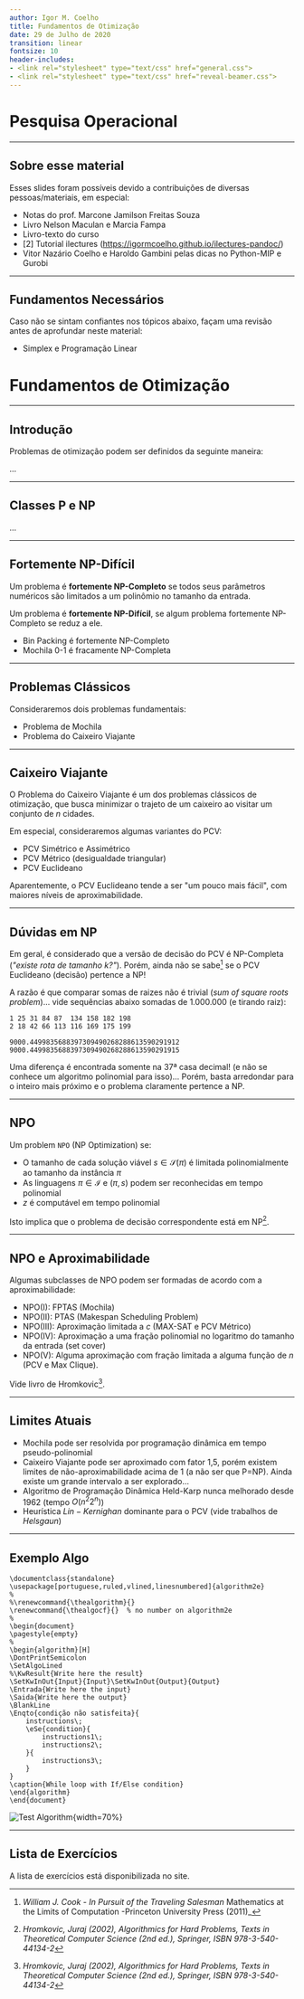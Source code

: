 ```yaml
---
author: Igor M. Coelho
title: Fundamentos de Otimização
date: 29 de Julho de 2020
transition: linear
fontsize: 10
header-includes:
- <link rel="stylesheet" type="text/css" href="general.css">
- <link rel="stylesheet" type="text/css" href="reveal-beamer.css">
---
```



# Pesquisa Operacional

-----

## Sobre esse material

Esses slides foram possíveis devido a contribuições de diversas pessoas/materiais, em especial:

- Notas do prof. Marcone Jamilson Freitas Souza
- Livro Nelson Maculan e Marcia Fampa
- Livro-texto do curso
- [2] Tutorial ilectures (https://igormcoelho.github.io/ilectures-pandoc/)
- Vitor Nazário Coelho e Haroldo Gambini pelas dicas no Python-MIP e Gurobi


-----

## Fundamentos Necessários

Caso não se sintam confiantes nos tópicos abaixo, façam uma revisão antes de aprofundar neste material:

- Simplex e Programação Linear



# Fundamentos de Otimização

------

## Introdução

Problemas de otimização podem ser definidos da seguinte maneira:

...

------

## Classes P e NP

...

------

## Fortemente NP-Difícil

Um problema é **fortemente NP-Completo** se todos seus parâmetros numéricos são limitados a um polinômio no tamanho da entrada.

Um problema é **fortemente NP-Difícil**, se algum problema fortemente NP-Completo se reduz a ele.

- Bin Packing é fortemente NP-Completo
- Mochila 0-1 é fracamente NP-Completa

------

## Problemas Clássicos

Consideraremos dois problemas fundamentais:

- Problema de Mochila
- Problema do Caixeiro Viajante

------

## Caixeiro Viajante

O Problema do Caixeiro Viajante é um dos problemas clássicos de otimização, que busca minimizar o trajeto de um caixeiro ao visitar um conjunto de $n$ cidades.

Em especial, consideraremos algumas variantes do PCV:

- PCV Simétrico e Assimétrico
- PCV Métrico (desigualdade triangular)
- PCV Euclideano

Aparentemente, o PCV Euclideano tende a ser "um pouco mais fácil", com maiores níveis de aproximabilidade.

-------

## Dúvidas em NP

Em geral, é considerado que a versão de decisão do PCV é NP-Completa (_"existe rota de tamanho $k$?"_). Porém, ainda não se sabe[^1] se o PCV Euclideano (decisão) pertence a NP!

A razão é que comparar somas de raizes não é trivial (_sum of square roots problem_)... vide sequências abaixo somadas de 1.000.000 (e tirando raiz):

```
1 25 31 84 87  134 158 182 198
2 18 42 66 113 116 169 175 199
```

```
9000.4499835688397309490268288613590291912
9000.4499835688397309490268288613590291915
```

Uma diferença é encontrada somente na 37ª casa decimal! (e não se conhece um algoritmo polinomial para isso)... Porém, basta arredondar para o inteiro mais próximo e o problema claramente pertence a NP.

[^1]: _William J. Cook - In Pursuit of the Traveling Salesman_ Mathematics at the Limits of Computation -Princeton University Press (2011)_

------

## NPO

Um problem `NPO` (NP Optimization) se:

- O tamanho de cada solução viável $s \in \mathcal{S}(\pi)$ é limitada polinomialmente ao tamanho da instância $\pi$
- As linguagens $\pi \in \mathcal{I}$ e $(\pi, s)$ podem ser reconhecidas em tempo polinomial
- $z$ é computável em tempo polinomial

Isto implica que o problema de decisão correspondente está em NP[^2].


[^2]: _Hromkovic, Juraj (2002), Algorithmics for Hard Problems, Texts in Theoretical Computer Science (2nd ed.), Springer, ISBN 978-3-540-44134-2_

------

## NPO e Aproximabilidade

Algumas subclasses de NPO podem ser formadas de acordo com a aproximabilidade:

- NPO(I): FPTAS (Mochila)
- NPO(II): PTAS (Makespan Scheduling Problem)
- NPO(III): Aproximação limitada a $c$ (MAX-SAT e PCV Métrico)
- NPO(IV): Aproximação a uma fração polinomial no logaritmo do tamanho da entrada (set cover)
- NPO(V): Alguma aproximação com fração limitada a alguma função de $n$ (PCV e Max Clique).

Vide livro de Hromkovic[^2].

------

## Limites Atuais

- Mochila pode ser resolvida por programação dinâmica em tempo pseudo-polinomial
- Caixeiro Viajante pode ser aproximado com fator 1,5, porém existem limites de não-aproximabilidade acima de 1 (a não ser que P=NP).
Ainda existe um grande intervalo a ser explorado...
- Algoritmo de Programação Dinâmica Held-Karp nunca melhorado desde 1962 (tempo $O(n^2 2^n)$)
- Heurística $Lin-Kernighan$ dominante para o PCV (vide trabalhos de $Helsgaun$)

------

## Exemplo Algo


```{.latex .exec .hide cmd='codes/run_latex.sh' args='figs/pseudo2.svg' output_label=''}
\documentclass{standalone}
\usepackage[portuguese,ruled,vlined,linesnumbered]{algorithm2e}
%
%\renewcommand{\thealgorithm}{}
\renewcommand{\thealgocf}{}  % no number on algorithm2e
%
\begin{document}
\pagestyle{empty}
%
\begin{algorithm}[H]
\DontPrintSemicolon
\SetAlgoLined
%\KwResult{Write here the result}
\SetKwInOut{Input}{Input}\SetKwInOut{Output}{Output}
\Entrada{Write here the input}
\Saida{Write here the output}
\BlankLine
\Enqto{condição não satisfeita}{
    instructions\;
    \eSe{condition}{
        instructions1\;
        instructions2\;
    }{
        instructions3\;
    }
}
\caption{While loop with If/Else condition}
\end{algorithm} 
\end{document}
```

![Test Algorithm](./figs/pseudo2.svg){width=70%}

------

## Lista de Exercícios

A lista de exercícios está disponibilizada no site.
